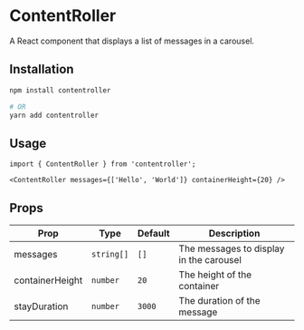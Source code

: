 # ContentRoller

A React component that displays a list of messages in a carousel.

## Installation

```bash
npm install contentroller

# OR
yarn add contentroller
```

## Usage

```tsx
import { ContentRoller } from 'contentroller';

<ContentRoller messages={['Hello', 'World']} containerHeight={20} />
```

## Props

| Prop            | Type       | Default | Description                             |
| --------------- | ---------- | ------- | --------------------------------------- |
| messages        | `string[]` | `[]`    | The messages to display in the carousel |
| containerHeight | `number`   | `20`    | The height of the container             |
| stayDuration    | `number`   | `3000`  | The duration of the message            |
